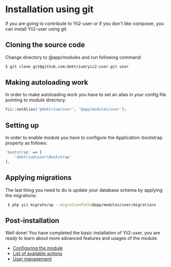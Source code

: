 # Installation using git

If you are going to contribute to Yii2-user or if you don't like composer, you can install Yii2-user using git.

## Cloning the source code

Change directory to @app/modules and run following command:

```bash
$ git clone git@github.com:dektrium/yii2-user.git user
```

## Making autoloading work

In order to make autoloading work you have to set an alias in your config file pointing to module directory:

```php
Yii::setAlias('@dektrium/user', '@app/modules/user');
```

## Setting up

In order to enable module you have to configure the Application::bootstrap property as follows:

```php
'bootstrap' => [
    'dektrium\user\Bootstrap'
],
```

## Applying migrations

The last thing you need to do is update your database schema by applying the migrations:

```bash
 $ php yii migrate/up --migrationPath=@app/modules/user/migrations
 ```

## Post-installation

Well done! You have completed the basic installation of Yii2-user, you are ready to learn about more advanced features and
usages of the module.

 - [Configuring the module](configuration.md)
 - [List of available actions](available-actions.md)
 - [User management](user-management.md)
